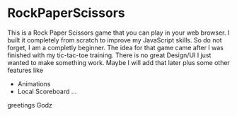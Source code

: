 # RockPaperScissors

This is a Rock Paper Scissors game that you can play in your web browser. 
I built it completely from scratch to improve my JavaScript skills.
So do not forget, I am a completly beginner.
The idea for that game came after I was finished with my tic-tac-toe training. 
There is no great Design/UI I just wanted to make something work. 
Maybe I will add that later plus some other features like
- Animations
- Local Scoreboard
...
  
greetings Godz
